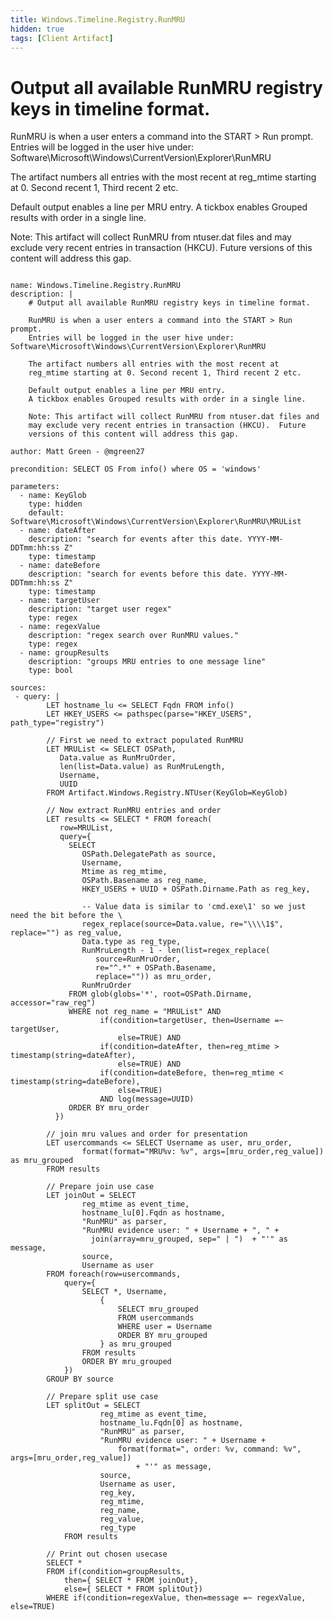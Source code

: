 ```yaml
---
title: Windows.Timeline.Registry.RunMRU
hidden: true
tags: [Client Artifact]
---
```


# Output all available RunMRU registry keys in timeline format.

RunMRU is when a user enters a command into the START > Run prompt.
Entries will be logged in the user hive under:    Software\Microsoft\Windows\CurrentVersion\Explorer\RunMRU

The artifact numbers all entries with the most recent at
reg_mtime starting at 0. Second recent 1, Third recent 2 etc.

Default output enables a line per MRU entry.
A tickbox enables Grouped results with order in a single line.

Note: This artifact will collect RunMRU from ntuser.dat files and
may exclude very recent entries in transaction (HKCU).  Future
versions of this content will address this gap.


<pre><code class="language-yaml">
name: Windows.Timeline.Registry.RunMRU
description: |
    # Output all available RunMRU registry keys in timeline format.

    RunMRU is when a user enters a command into the START > Run prompt.
    Entries will be logged in the user hive under:    Software\Microsoft\Windows\CurrentVersion\Explorer\RunMRU

    The artifact numbers all entries with the most recent at
    reg_mtime starting at 0. Second recent 1, Third recent 2 etc.

    Default output enables a line per MRU entry.
    A tickbox enables Grouped results with order in a single line.

    Note: This artifact will collect RunMRU from ntuser.dat files and
    may exclude very recent entries in transaction (HKCU).  Future
    versions of this content will address this gap.

author: Matt Green - @mgreen27

precondition: SELECT OS From info() where OS = 'windows'

parameters:
  - name: KeyGlob
    type: hidden
    default: Software\Microsoft\Windows\CurrentVersion\Explorer\RunMRU\MRUList
  - name: dateAfter
    description: "search for events after this date. YYYY-MM-DDTmm:hh:ss Z"
    type: timestamp
  - name: dateBefore
    description: "search for events before this date. YYYY-MM-DDTmm:hh:ss Z"
    type: timestamp
  - name: targetUser
    description: "target user regex"
    type: regex
  - name: regexValue
    description: "regex search over RunMRU values."
    type: regex
  - name: groupResults
    description: "groups MRU entries to one message line"
    type: bool

sources:
 - query: |
        LET hostname_lu <= SELECT Fqdn FROM info()
        LET HKEY_USERS <= pathspec(parse="HKEY_USERS", path_type="registry")

        // First we need to extract populated RunMRU
        LET MRUList <= SELECT OSPath,
           Data.value as RunMruOrder,
           len(list=Data.value) as RunMruLength,
           Username,
           UUID
        FROM Artifact.Windows.Registry.NTUser(KeyGlob=KeyGlob)

        // Now extract RunMRU entries and order
        LET results <= SELECT * FROM foreach(
           row=MRUList,
           query={
             SELECT
                OSPath.DelegatePath as source,
                Username,
                Mtime as reg_mtime,
                OSPath.Basename as reg_name,
                HKEY_USERS + UUID + OSPath.Dirname.Path as reg_key,

                -- Value data is similar to 'cmd.exe\1' so we just need the bit before the \
                regex_replace(source=Data.value, re="\\\\1$", replace="") as reg_value,
                Data.type as reg_type,
                RunMruLength - 1 - len(list=regex_replace(
                   source=RunMruOrder,
                   re="^.*" + OSPath.Basename,
                   replace="")) as mru_order,
                RunMruOrder
             FROM glob(globs='*', root=OSPath.Dirname, accessor="raw_reg")
             WHERE not reg_name = "MRUList" AND
                    if(condition=targetUser, then=Username =~ targetUser,
                        else=TRUE) AND
                    if(condition=dateAfter, then=reg_mtime > timestamp(string=dateAfter),
                        else=TRUE) AND
                    if(condition=dateBefore, then=reg_mtime < timestamp(string=dateBefore),
                        else=TRUE)
                    AND log(message=UUID)
             ORDER BY mru_order
          })

        // join mru values and order for presentation
        LET usercommands <= SELECT Username as user, mru_order,
                format(format="MRU%v: %v", args=[mru_order,reg_value]) as mru_grouped
        FROM results

        // Prepare join use case
        LET joinOut = SELECT
                reg_mtime as event_time,
                hostname_lu[0].Fqdn as hostname,
                "RunMRU" as parser,
                "RunMRU evidence user: " + Username + ", " +
                  join(array=mru_grouped, sep=" | ")  + "'" as message,
                source,
                Username as user
        FROM foreach(row=usercommands,
            query={
                SELECT *, Username,
                    {
                        SELECT mru_grouped
                        FROM usercommands
                        WHERE user = Username
                        ORDER BY mru_grouped
                    } as mru_grouped
                FROM results
                ORDER BY mru_grouped
            })
        GROUP BY source

        // Prepare split use case
        LET splitOut = SELECT
                    reg_mtime as event_time,
                    hostname_lu.Fqdn[0] as hostname,
                    "RunMRU" as parser,
                    "RunMRU evidence user: " + Username +
                        format(format=", order: %v, command: %v", args=[mru_order,reg_value])
                            + "'" as message,
                    source,
                    Username as user,
                    reg_key,
                    reg_mtime,
                    reg_name,
                    reg_value,
                    reg_type
            FROM results

        // Print out chosen usecase
        SELECT *
        FROM if(condition=groupResults,
            then={ SELECT * FROM joinOut},
            else={ SELECT * FROM splitOut})
        WHERE if(condition=regexValue, then=message =~ regexValue, else=TRUE)

</code></pre>

